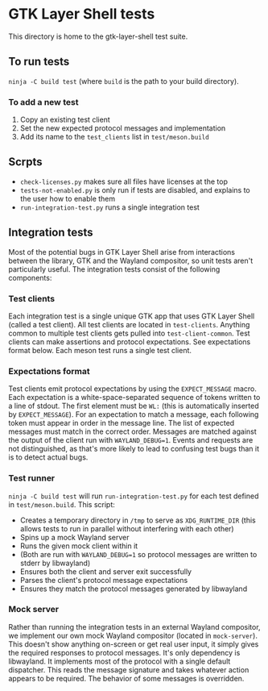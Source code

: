 # GTK Layer Shell tests
This directory is home to the gtk-layer-shell test suite.

## To run tests
`ninja -C build test` (where `build` is the path to your build directory).

### To add a new test
1. Copy an existing test client
2. Set the new expected protocol messages and implementation
3. Add its name to the `test_clients` list in `test/meson.build`

## Scrpts
- `check-licenses.py` makes sure all files have licenses at the top
- `tests-not-enabled.py` is only run if tests are disabled, and explains to the user how to enable them
- `run-integration-test.py` runs a single integration test

## Integration tests
Most of the potential bugs in GTK Layer Shell arise from interactions between the library, GTK and the Wayland compositor, so unit tests aren't particularly useful. The integration tests consist of the following components:

### Test clients
Each integration test is a single unique GTK app that uses GTK Layer Shell (called a test client). All test clients are located in `test-clients`. Anything common to multiple test clients gets pulled into `test-client-common`. Test clients can make assertions and protocol expectations. See expectations format below. Each meson test runs a single test client.

### Expectations format
Test clients emit protocol expectations by using the `EXPECT_MESSAGE` macro. Each expectation is a white-space-separated sequence of tokens written to a line of stdout. The first element must be `WL:` (this is automatically inserted by `EXPECT_MESSAGE`). For an expectation to match a message, each following token must appear in order in the message line. The list of expected messages must match in the correct order. Messages are matched against the output of the client run with `WAYLAND_DEBUG=1`. Events and requests are not distinguished, as that's more likely to lead to confusing test bugs than it is to detect actual bugs.

### Test runner
`ninja -C build test` will run `run-integration-test.py` for each test defined in `test/meson.build`. This script:
- Creates a temporary directory in `/tmp` to serve as `XDG_RUNTIME_DIR` (this allows tests to run in parallel without interfering with each other)
- Spins up a mock Wayland server
- Runs the given mock client within it
- (Both are run with `WAYLAND_DEBUG=1` so protocol messages are written to stderr by libwayland)
- Ensures both the client and server exit successfully
- Parses the client's protocol message expectations
- Ensures they match the protocol messages generated by libwayland

### Mock server
Rather than running the integration tests in an external Wayland compositor, we implement our own mock Wayland compositor (located in `mock-server`). This doesn't show anything on-screen or get real user input, it simply gives the required responses to protocol messages. It's only dependency is libwayland. It implements most of the protocol with a single default dispatcher. This reads the message signature and takes whatever action appears to be required. The behavior of some messages is overridden.
